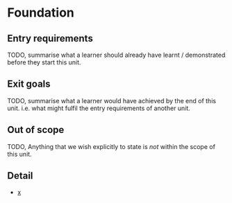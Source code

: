 # Foundation

## Entry requirements

TODO, summarise what a learner should already have learnt / demonstrated
before they start this unit.

## Exit goals

TODO, summarise what a learner would have achieved by the end of this unit.
i.e. what might fulfil the entry requirements of another unit.

## Out of scope

TODO, Anything that we wish explicitly to state is _not_ within the scope of this unit.

## Detail

- [x](./javascript_the_whole_thing.md)
